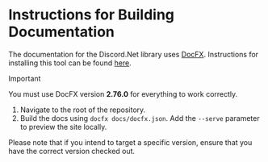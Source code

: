 # Instructions for Building Documentation

The documentation for the Discord.Net library uses [DocFX][docfx-main].
Instructions for installing this tool can be found [here][docfx-installing].

> [!IMPORTANT]
> You must use DocFX version **2.76.0** for everything to work correctly.

1. Navigate to the root of the repository.
2. Build the docs using `docfx docs/docfx.json`. Add the `--serve`
 parameter to preview the site locally.

Please note that if you intend to target a specific version, ensure
that you have the correct version checked out.

[docfx-main]: https://dotnet.github.io/docfx/
[docfx-installing]: https://dotnet.github.io/docfx/index.html
